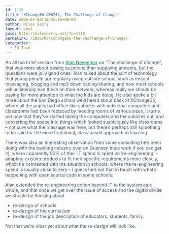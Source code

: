 ```yaml
---
id: 1119
title: 'XChange06 &#8211; The Challenge of Change'
date: 2006-07-08T10:45:15+00:00
author: Miles Berry
layout: post
guid: http://milesberry.net/?p=1119
permalink: /2006/07/xchange06-the-challenge-of-change/
categories:
  - Ed Tech
---
```

<p style="color: #495865;">
  An all too brief session from <a style="color: #008947;" href="http://web.archive.org/web/20060612213500/http://www.novemberlearning.com/blogs/alannovember/">Alan November</a> on &#8220;The challenge of change&#8221;, that was more about posing questions than supplying answers, but the questions were jolly good ones. Alan talked about the sort of technology that young people are regularly using outside school, such as instant messaging, blogging and mp3 downloading/sharing, and how most schools will unilaterally ban these on their network, whereas really we should be paying far more attention to what the kids are doing. He also spoke a bit more about the San Diego school we&#8217;d heard about back at XChange05, where all the pupils had office like cubicles with individual computers and classrooms had been replaced by meeting rooms of various sizes, it turns out now that they&#8217;ve started taking the computers and the cubicles out, and converting the space into things which looked suspiciously like classrooms &#8211; not sure what the message was here, but there&#8217;s perhaps still something to be said for the more traditional, class based approach to learning.
</p>

<p style="color: #495865;">
  There was also an interesting observation from some consulting he&#8217;s been doing with the banking industry over on Guensey (nice work if you can get it), where apparently 90% of their IT spend is spent on &#8216;re-engineering&#8217; &#8211; adapting existing products to fit their specific requirements more closely, which he contrasted with the situation in schools, where the re-engineering spend is usually close to zero &#8211; I guess he&#8217;s not that in touch with what&#8217;s happening with open source code in some schools.
</p>

<p style="color: #495865;">
  Alan extended the re-engineering notion beyond IT to the system as a whole, and that once we get over the issue of access and the digital divide we should be thinking about
</p>

<ul style="color: #495865;">
  <li>
    re-design of schools
  </li>
  <li>
    re-design of the curriculum
  </li>
  <li>
    re-deisgn of the job description of educators, students, family.
  </li>
</ul>

<p style="color: #495865;">
  Not that we&#8217;re clear yet about what the re-design will look like.
</p>